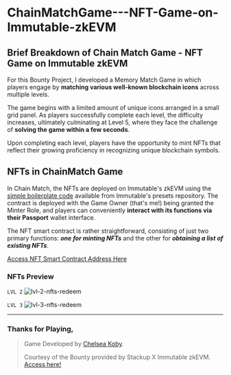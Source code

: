 # ChainMatchGame---NFT-Game-on-Immutable-zkEVM



## Brief Breakdown of Chain Match Game - NFT Game on Immutable zkEVM


For this Bounty Project, I developed a Memory Match Game in which players engage by **matching various well-known blockchain icons** across multiple levels. 

The game begins with a limited amount of unique icons arranged in a small grid panel. As players successfully complete each level, the difficulty increases, ultimately culminating at Level 5, where they face the challenge of **solving the game within a few seconds**.

Upon completing each level, players have the opportunity to mint NFTs that reflect their growing proficiency in recognizing unique blockchain symbols.

## NFTs in ChainMatch Game

In Chain Match, the NFTs are deployed on Immutable's zkEVM using the [simple boilerplate code](https://github.com/immutable/zkevm-boilerplate) available from Immutable's presets repository. The contract is deployed with the Game Owner (that's me!) being granted the Minter Role, and players can conveniently **interact with its functions via their Passport** wallet interface.

The NFT smart contract is rather straightforward, consisting of just two primary functions: ***one for minting NFTs*** and the other for ***obtaining a list of existing NFTs***.

[Access NFT Smart Contract Address Here](0x7A6AAbd5cD770822287D2b46019Ef33c8A6d5aB3)

### NFTs Preview
`LVL 2`
![lvl-2-nfts-redeem](https://drive.google.com/uc?export=view&id=1VZvEChtOa68UchclHTE4ZsuWfcD1OCpf)

`LVL 3`
![lvl-3-nfts-redeem](https://drive.google.com/uc?export=view&id=1qwqgBr9PWFB4fEN44z70m59BhqVeGJRW)

<hr>

### Thanks for Playing,

> Game Developed by [Chelsea Koby](https://github.com/chel-007).
> 
> Courtesy of the Bounty provided by Stackup X Immutable zkEVM. [Access here!](https://app.stackup.dev/bounty/immutable-bounty-3-building-a-game)
